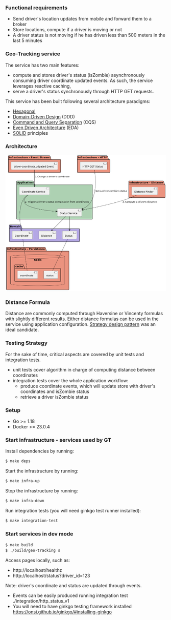 ### Functional requirements

- Send driver's location updates from mobile and forward them to a broker
- Store locations, compute if a driver is moving or not
- A driver status is not moving if he has driven less than 500 meters in the last 5 minutes

### Geo-Tracking service

The service has two main features:
- compute and stores driver's status (isZombie) asynchronously consuming driver coordinate updated events. As such, the service leverages reactive caching,
- serve a driver's status synchronously through HTTP GET requests.

This service has been built following several architecture paradigms:
- [Hexagonal](https://alistair.cockburn.us/hexagonal-architecture/)
- [Domain-Driven Design](https://martinfowler.com/bliki/DomainDrivenDesign.html) (DDD)
- [Command and Query Separation](https://martinfowler.com/bliki/CommandQuerySeparation.html) (CQS)
- [Even Driven Architecture](https://martinfowler.com/articles/201701-event-driven.html) (EDA)
- [SOLID](https://en.wikipedia.org/wiki/SOLID) principles

### Architecture

![C4 - components diagram](./docs/gt-app-components.png)

### Distance Formula

Distance are commonly computed through Haversine or Vincenty formulas with slightly different results. 
Either distance formulas can be used in the service using application configuration. [Strategy design pattern](https://en.wikipedia.org/wiki/Strategy_pattern) 
was an ideal candidate.

### Testing Strategy

For the sake of time, critical aspects are covered by unit tests and integration tests.
- unit tests cover algorithm in charge of computing distance between coordinates
- integration tests cover the whole application workflow: 
  - produce coordinate events, which will update store with driver's coordinates and isZombie status
  - retrieve a driver isZombie status

### Setup

- Go >= 1.18
- Docker >= 23.0.4

### Start infrastructure - services used by GT

Install dependencies by running:

```bash
$ make deps
```

Start the infrastructure by running:

```bash
$ make infra-up
```

Stop the infrastructure by running:
```bash
$ make infra-down
```

Run integration tests (you will need ginkgo test runner installed):
```bash
$ make integration-test
```

### Start services in dev mode

```bash
$ make build
$ ./build/geo-tracking s
```

Access pages locally, such as:
- http://localhost/healthz
- http://localhost/status?driver_id=123

Note: driver's coordinate and status are updated through events. 
- Events can be easily produced running integration test ./integration/http_status_v1
- You will need to have ginkgo testing framework installed https://onsi.github.io/ginkgo/#installing-ginkgo

